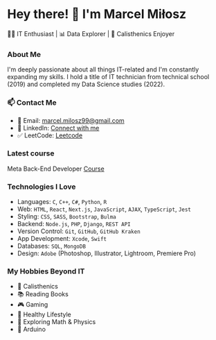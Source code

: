 # Hey there! 👋 I'm Marcel Miłosz

👨‍💻 IT Enthusiast | 📊 Data Explorer | 💪 Calisthenics Enjoyer

### About Me

I'm deeply passionate about all things IT-related and I'm constantly expanding my skills. I hold a title of IT technician from technical school (2019) and completed my Data Science studies (2022).

### 📫 Contact Me

- 📧 Email: marcel.milosz99@gmail.com
- 💼 LinkedIn: [Connect with me](https://www.linkedin.com/in/marcelmilosz/)
- ✅ LeetCode: [Leetcode](https://leetcode.com/u/Marcluu/)

### Latest course 
Meta Back-End Developer [Course](https://coursera.org/share/0b2f318dae3589a552c0756c3b9178a7)

### Technologies I Love

- Languages: `C`, `C++`, `C#`, `Python`, `R`
- Web: `HTML`, `React`, `Next.js`, `JavaScript`, `AJAX`, `TypeScript`, `Jest`
- Styling: `CSS`, `SASS`, `Bootstrap`, `Bulma`
- Backend: `Node.js`, `PHP`, `Django`, `REST API`
- Version Control: `Git`, `GitHub`, `GitHub Kraken`
- App Development: `Xcode`, `Swift`
- Databases: `SQL`, `MongoDB`
- Design: `Adobe` (Photoshop, Illustrator, Lightroom, Premiere Pro)

### My Hobbies Beyond IT

- 💪 Calisthenics
- 📚 Reading Books
- 🎮 Gaming
- 🍎 Healthy Lifestyle
- 🥵 Exploring Math & Physics
- 🤖 Arduino 
